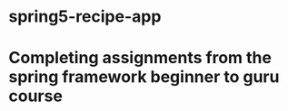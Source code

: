 # spring5-recipe-app

<h1>Completing assignments from the spring framework beginner to guru course<h1>
